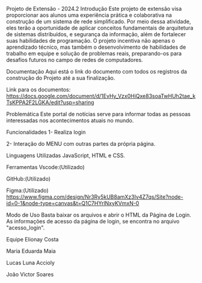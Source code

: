 Projeto de Extensão - 2024.2
Introdução
Este projeto de extensão visa proporcionar aos alunos uma experiência prática e colaborativa na construção de um sistema de rede simplificado. Por meio dessa atividade, eles terão a oportunidade de aplicar conceitos fundamentais de arquitetura de sistemas distribuídos, e segurança da informação, além de fortalecer suas habilidades de programação. O projeto incentiva não apenas o aprendizado técnico, mas também o desenvolvimento de habilidades de trabalho em equipe e solução de problemas reais, preparando-os para desafios futuros no campo de redes de computadores.

Documentação
Aqui está o link do documento com todos os registros da construção do Projeto até a sua finalização.

Link para os documentos: https://docs.google.com/document/d/1EvHy_Vzx0HiQxe83soaTwHUh2tae_kTsKPPA2F2LGKA/edit?usp=sharing

Problemática
Este portal de notícias serve para informar todas as pessoas interessadas nos acontecimentos atuais no mundo.

Funcionalidades
1- Realiza login

2- Interação do MENU com outras partes da própria página.

Linguagens Utilizadas
JavaScript, HTML e CSS.

Ferramentas
Vscode:(Utilizado)

GitHub:(Utilizado)

Figma:(Utilizado) https://www.figma.com/design/Nr3Ry5kUB8amXz3Iv4Z7qs/Site?node-id=0-1&node-type=canvas&t=Q1C7HYrlNxyKVmxN-0

Modo de Uso
Basta baixar os arquivos e abrir o HTML da Página de Login. As informações de acesso da página de login, se encontra no arquivo "acesso_login".

Equipe
Elionay Costa

Maria Eduarda Maia

Lucas Luna Accioly

João Victor Soares
